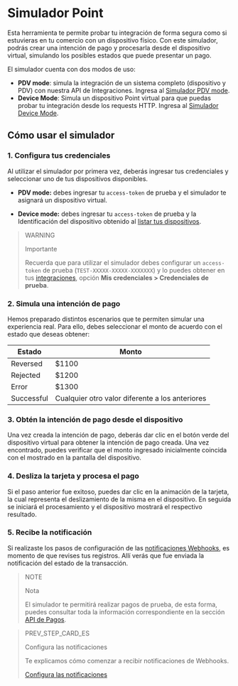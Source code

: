 # Simulador Point

Esta herramienta te permite probar tu integración de forma segura como si estuvieras en tu comercio con un dispositivo físico.
Con este simulador, podrás crear una intención de pago y procesarla desde el dispositivo virtual, simulando los posibles estados que puede presentar un pago.

El simulador cuenta con dos modos de uso:

* **PDV mode**: simula la integración de un sistema completo (dispositivo y PDV) con nuestra API de Integraciones. Ingresa al [Simulador PDV mode](https://api.mercadopago.com/point/integrator-simulator/sandbox/?ignoreapidoc=true).
* **Device Mode**: Simula un dispositivo Point virtual para que puedas probar tu integración desde los requests HTTP. Ingresa al [Simulador Device Mode](https://api.mercadopago.com/point/integrator-simulator/sandbox/device?ignoreapidoc=true).

## Cómo usar el simulador 

### 1. Configura tus credenciales

Al utilizar el simulador por primera vez, deberás ingresar tus credenciales y seleccionar uno de tus dispositivos disponibles. 

* **PDV mode:** debes ingresar tu `access-token` de prueba y el simulador te asignará un dispositivo virtual.

* **Device mode:** debes ingresar tu `access-token` de prueba y la Identificación del dispositivo obtenido al [listar tus dispositivos](https://www.mercadopago[FAKER][URL][DOMAIN]/developers/es/guides/in-person-payments/integration-api/create-payment-intent#bookmark_obtén_el_listado_de_tus_dispositivos_disponibles).

> WARNING
>
> Importante
>
> Recuerda que para utilizar el simulador debes configurar un `access-token` de prueba (`TEST-XXXXX-XXXXX-XXXXXXX`) y lo puedes obtener en tus [integraciones](https://www.mercadopago[FAKER][URL][DOMAIN]/developers/panel/applications), opción **Mis credenciales > Credenciales de prueba**.

### 2. Simula una intención de pago

Hemos preparado distintos escenarios que te permiten simular una experiencia real. Para ello, debes seleccionar el monto de acuerdo con el estado que deseas obtener:

| Estado | Monto |
|---|---|
| Reversed | $1100 |
| Rejected | $1200 |
| Error | $1300 |
| Successful | Cualquier otro valor diferente a los anteriores |


### 3. Obtén la intención de pago desde el dispositivo

Una vez creada la intención de pago, deberás dar clic en el botón verde del dispositivo virtual para obtener la intención de pago creada. Una vez encontrado, puedes verificar que el monto ingresado inicialmente coincida con el mostrado en la pantalla del dispositivo.

### 4. Desliza la tarjeta y procesa el pago

Si el paso anterior fue exitoso, puedes dar clic en la animación de la tarjeta, la cual representa el deslizamiento de la misma en el dispositivo. En seguida se iniciará el procesamiento y el dispositivo mostrará el respectivo resultado.

### 5. Recibe la notificación

Si realizaste los pasos de configuración de las [notificaciones Webhooks](https://www.mercadopago[FAKER][URL][DOMAIN]/developers/es/guides/in-person-payments/integration-api/integration#bookmark_3._Prepara_y_configura_tus_notificaciones_de_Webhook), es momento de que revises tus registros. Allí verás que fue enviada la notificación del estado de la transacción.

> NOTE
>
> Nota
>
> El simulador te permitirá realizar pagos de prueba, de esta forma, puedes consultar toda la información correspondiente en la sección [API de Pagos](https://www.mercadopago[FAKER][URL][DOMAIN]/developers/es/reference/payments/_payments_id/get).

> PREV_STEP_CARD_ES
>
> Configura las notificaciones
>
> Te explicamos cómo comenzar a recibir notificaciones de Webhooks.
>
> [Configura las notificaciones](https://www.mercadopago[FAKER][URL][DOMAIN]/developers/es/guides/in-person-payments/integration-api/notifications)
